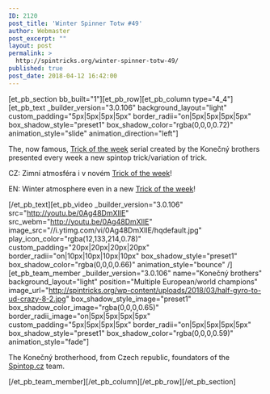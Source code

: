 ```yaml
---
ID: 2120
post_title: 'Winter Spinner Totw #49'
author: Webmaster
post_excerpt: ""
layout: post
permalink: >
  http://spintricks.org/winter-spinner-totw-49/
published: true
post_date: 2018-04-12 16:42:00
---
```

[et_pb_section bb_built="1"][et_pb_row][et_pb_column type="4_4"][et_pb_text _builder_version="3.0.106" background_layout="light" custom_padding="5px|5px|5px|5px" border_radii="on|5px|5px|5px|5px" box_shadow_style="preset1" box_shadow_color="rgba(0,0,0,0.72)" animation_style="slide" animation_direction="left"]

The, now famous, <a href="/tag/totw">Trick of the week</a> serial created by the Konečný brothers presented every week a new spintop trick/variation of trick.

CZ: Zimní atmosféra i v novém <a href="/category/spinners/trick-of-the-week">Trick of the week</a>!

EN: Winter atmosphere even in a new <a href="/category/spinners/trick-of-the-week">Trick of the week</a>!

[/et_pb_text][et_pb_video _builder_version="3.0.106" src="http://youtu.be/0Ag48DmXIlE" src_webm="http://youtu.be/0Ag48DmXIlE" image_src="//i.ytimg.com/vi/0Ag48DmXIlE/hqdefault.jpg" play_icon_color="rgba(12,133,214,0.78)" custom_padding="20px|20px|20px|20px" border_radii="on|10px|10px|10px|10px" box_shadow_style="preset1" box_shadow_color="rgba(0,0,0,0.66)" animation_style="bounce" /][et_pb_team_member _builder_version="3.0.106" name="Konečný brothers" background_layout="light" position="Multiple European/world champions" image_url="http://spintricks.org/wp-content/uploads/2018/03/half-gyro-to-ud-crazy-8-2.jpg" box_shadow_style_image="preset1" box_shadow_color_image="rgba(0,0,0,0.65)" border_radii_image="on|5px|5px|5px|5px" custom_padding="5px|5px|5px|5px" border_radii="on|5px|5px|5px|5px" box_shadow_style="preset1" box_shadow_color="rgba(0,0,0,0.59)" animation_style="fade"]

The Konečný brotherhood, from Czech republic, foundators of the <a href="http://spintop.cz">Spintop.cz</a> team.

[/et_pb_team_member][/et_pb_column][/et_pb_row][/et_pb_section]